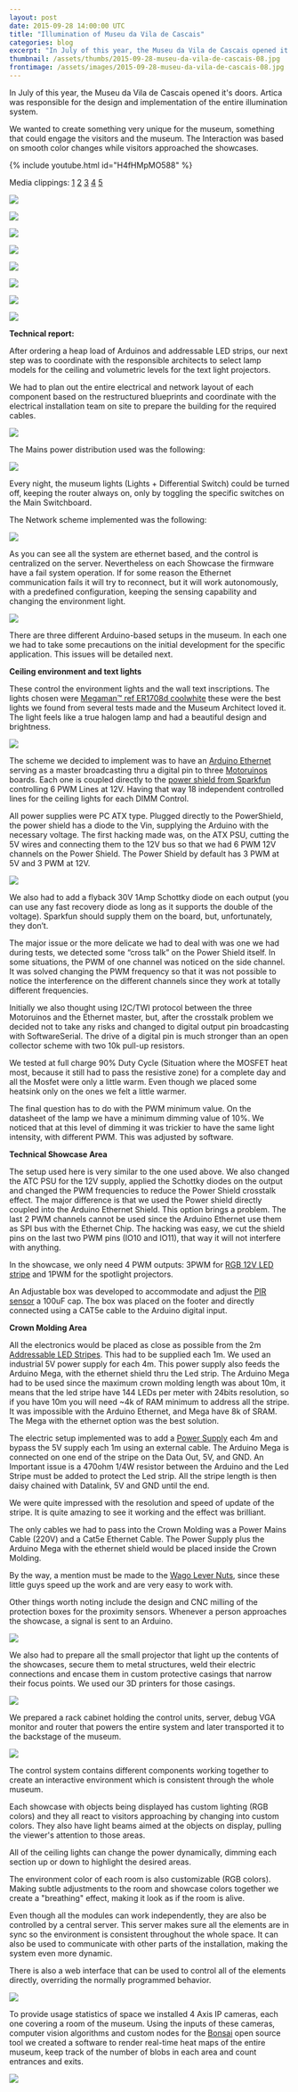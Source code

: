 ```yaml
---
layout: post
date: 2015-09-28 14:00:00 UTC
title: "Illumination of Museu da Vila de Cascais"
categories: blog
excerpt: "In July of this year, the Museu da Vila de Cascais opened it's doors. Artica was responsible for the design and implementation of the entire illumination system."
thumbnail: /assets/thumbs/2015-09-28-museu-da-vila-de-cascais-08.jpg
frontimage: /assets/images/2015-09-28-museu-da-vila-de-cascais-08.jpg
---
```


In July of this year, the Museu da Vila de Cascais opened it's doors. Artica was responsible for the design and implementation of the entire illumination system.

We wanted to create something very unique for the museum, something that could engage the visitors and the museum. The Interaction was based on smooth color changes while visitors approached the showcases.

{% include youtube.html id="H4fHMpMO588" %}

Media clippings: [1][1] [2][2] [3][3] [4][4] [5][5]

![](/assets/images/2015-09-28-museu-da-vila-de-cascais-01.jpg)

![](/assets/images/2015-09-28-museu-da-vila-de-cascais-02.jpg)

![](/assets/images/2015-09-28-museu-da-vila-de-cascais-03.jpg)

![](/assets/images/2015-09-28-museu-da-vila-de-cascais-04.jpg)

![](/assets/images/2015-09-28-museu-da-vila-de-cascais-05.jpg)

![](/assets/images/2015-09-28-museu-da-vila-de-cascais-06.jpg)

![](/assets/images/2015-09-28-museu-da-vila-de-cascais-07.jpg)

![](/assets/images/2015-09-28-museu-da-vila-de-cascais-08.jpg)

<b>Technical report:</b>

After ordering a heap load of Arduinos and addressable LED strips, our next step was to coordinate with the responsible architects to select lamp models for the ceiling and volumetric levels for the text light projectors.

We had to plan out the entire electrical and network layout of each component based on the restructured blueprints and coordinate with the electrical installation team on site to prepare the building for the required cables.

![](/assets/images/2015-09-28-museu-da-vila-de-cascais-19.jpg)

The Mains power distribution used was the following:

![](/assets/images/2015-09-28-museu-da-vila-de-cascais-15.png)
 
Every night, the museum lights (Lights + Differential Switch) could be turned off, keeping the router always on, only by toggling the specific switches on the Main Switchboard.

The Network scheme implemented was the following:

![](/assets/images/2015-09-28-museu-da-vila-de-cascais-16.png)

As you can see all the system are ethernet based, and the control is centralized on the server. Nevertheless on each Showcase the firmware have a fail system operation. If for some reason the Ethernet communication fails it will try to reconnect, but it will work autonomously, with a predefined configuration, keeping the sensing capability and changing the environment light.

![](/assets/images/2015-09-28-museu-da-vila-de-cascais-17.png)

There are three different Arduino-based setups in the museum. In each one we had to take some precautions on the initial development for the specific application. This issues will be detailed next.

**Ceiling environment and text lights**

These control the environment lights and the wall text inscriptions. The lights chosen were [Megaman™ ref ER1708d coolwhite][7] these were the best lights we found from several tests made and the Museum Architect loved it. The light feels like a true halogen lamp and had a beautiful design and brightness.

![](/assets/images/2015-09-28-museu-da-vila-de-cascais-18.png)

The scheme we decided to implement was to have an [Arduino Ethernet][8] serving as a master broadcasting thru a digital pin to three [Motoruinos][9] boards. Each one is coupled directly to the [power shield from Sparkfun][10] controlling 6 PWM Lines at 12V. Having that way 18 independent controlled lines for the ceiling lights for each DIMM Control.

All power supplies were PC ATX type. Plugged directly to the PowerShield, the power shield has a diode to the Vin, supplying the Arduino with the necessary voltage. The first hacking made was, on the ATX PSU, cutting the 5V wires and connecting them to the 12V bus so that we had 6 PWM 12V channels on the Power Shield. The Power Shield by default has 3 PWM at 5V and 3 PWM at 12V.

![](/assets/images/2015-09-28-museu-da-vila-de-cascais-09.jpg)

We also had to add a flyback 30V 1Amp Schottky diode on each output (you can use any fast recovery diode as long as it supports the double of the voltage). Sparkfun should supply them on the board, but, unfortunately, they don’t.

The major issue or the more delicate we had to deal with was one we had during tests, we detected some “cross talk” on the Power Shield itself. In some situations, the PWM of one channel was noticed on the side channel. It was solved changing the PWM frequency so that it was not possible to notice the interference on the different channels since they work at totally different frequencies.

Initially we also thought using I2C/TWI protocol between the three Motoruinos and the Ethernet master, but, after the crosstalk problem we decided not to take any risks and changed to digital output pin broadcasting with SoftwareSerial. The drive of a digital pin is much stronger than an open collector scheme with two 10k pull-up resistors.

We tested at full charge 90% Duty Cycle (Situation where the MOSFET heat most, because it still had to pass the resistive zone) for a complete day and all the Mosfet were only a little warm. Even though we placed some heatsink only on the ones we felt a little warmer. 

The final question has to do with the PWM minimum value. On the datasheet of the lamp we have a minimum dimming value of 10%. We noticed that at this level of dimming it was trickier to have the same light intensity, with different PWM. This was adjusted by software. 

**Technical Showcase Area**

The setup used here is very similar to the one used above. We also changed the ATC PSU for the 12V supply, applied the Schottky diodes on the output and changed the PWM frequencies to reduce the Power Shield crosstalk effect. The major difference is that we used the Power shield directly coupled into the Arduino Ethernet Shield. This option brings a problem. The last 2 PWM channels cannot be used since the Arduino Ethernet use them as SPI bus with the Ethernet Chip. The hacking was easy, we cut the shield pins on the last two PWM pins (IO10 and IO11), that way it will not interfere with anything.

In the showcase, we only need 4 PWM outputs: 3PWM for [RGB 12V LED stripe][11] and 1PWM for the spotlight projectors.

An Adjustable box was developed to accommodate and adjust the [PIR sensor][12] a 100uF cap. The box was placed on the footer and directly connected using a CAT5e cable to the Arduino digital input.

**Crown Molding Area**

All the electronics would be placed as close as possible from the 2m [Addressable LED Stripes][13]. This had to be supplied each 1m. We used an industrial 5V power supply for each 4m. This power supply also feeds the Arduino Mega, with the ethernet shield thru the Led strip. The Arduino Mega had to be used since the maximum crown molding length was about 10m, it means that the led stripe have 144 LEDs per meter with 24bits resolution, so if you have 10m you will need ~4k of RAM minimum to address all the stripe. It was impossible with the Arduino Ethernet, and Mega have 8k of SRAM. The Mega with the ethernet option was the best solution.

The electric setup implemented was to add a [Power Supply][15] each 4m and bypass the 5V supply each 1m using an external cable. The Arduino Mega is connected on one end of the stripe on the Data Out, 5V, and GND. An Important issue is a 470ohm 1/4W resistor between the Arduino and the Led Stripe must be added to protect the Led strip. All the stripe length is then daisy chained with Datalink, 5V and GND until the end.

We were quite impressed with the resolution and speed of update of the stripe. It is quite amazing to see it working and the effect was brilliant.

The only cables we had to pass into the Crown Molding was a Power Mains Cable (220V) and a Cat5e Ethernet Cable. The Power Supply plus the Arduino Mega with the ethernet shield would be placed inside the Crown Molding.

By the way, a mention must be made to the [Wago Lever Nuts][14], since these little guys speed up the work and are very easy to work with.

Other things worth noting include the design and CNC milling of the protection boxes for the proximity sensors. Whenever a person approaches the showcase, a signal is sent to an Arduino.

![](/assets/images/2015-09-28-museu-da-vila-de-cascais-14.jpg)

We also had to prepare all the small projector that light up the contents of the showcases, secure them to metal structures, weld their electric connections and encase them in custom protective casings that narrow their focus points. We used our 3D printers for those casings.

![](/assets/images/2015-09-28-museu-da-vila-de-cascais-13.jpg)

We prepared a rack cabinet holding the control units, server, debug VGA monitor and router that powers the entire system and later transported it to the backstage of the museum.

![](/assets/images/2015-09-28-museu-da-vila-de-cascais-12.jpg)

The control system contains different components working together to create an interactive environment which is consistent through the whole museum.

Each showcase with objects being displayed has custom lighting (RGB colors) and they all react to visitors approaching by changing into custom colors. They also have light beams aimed at the objects on display, pulling the viewer's attention to those areas.

All of the ceiling lights can change the power dynamically, dimming each section up or down to highlight the desired areas.

The environment color of each room is also customizable (RGB colors). Making subtle adjustments to the room and showcase colors together we create a "breathing" effect, making it look as if the room is alive.

Even though all the modules can work independently, they are also be controlled by a central server. This server makes sure all the elements are in sync so the environment is consistent throughout the whole space. It can also be used to communicate with other parts of the installation, making the system even more dynamic.

There is also a web interface that can be used to control all of the elements directly, overriding the normally programmed behavior.

![](/assets/images/2015-09-28-museu-da-vila-de-cascais-10.png)

To provide usage statistics of space we installed 4 Axis IP cameras, each one covering a room of the museum. Using the inputs of these cameras, computer vision algorithms and custom nodes for the [Bonsai][6] open source tool we created a software to render real-time heat maps of the entire museum, keep track of the number of blobs in each area and count entrances and exits.

![](/assets/images/2015-09-28-museu-da-vila-de-cascais-11.png)

[1]: http://www.cm-cascais.pt/video/inauguracao-do-museu-da-vila-pacos-do-concelho-julho-2015
[2]: http://sicnoticias.sapo.pt/cultura/2015-07-21-Abre-Museu-da-Vila-em-Cascais
[3]: http://www.cyberjornal.net/index.php?option=com_content&view=article&id=1709:museu-da-vila-abre-em-cascais&catid=78:historia-e-patrimonio&Itemid=30
[4]: https://pampatrimonioartesemuseus.wordpress.com/2015/07/21/abre-museu-da-vila-em-cascais
[5]: http://canelaehortela.com/cascais-ganha-museu-da-vila/
[6]: https://bitbucket.org/horizongir/bonsai
[7]: http://www.megaman.cc/products/led/led-reflector/ER1708d-50H36D/?voltage=12v
[8]: https://www.arduino.cc/en/Main/ArduinoBoardEthernet
[9]: http://www.guibot.pt/motoruino/
[10]: https://www.sparkfun.com/products/10618
[11]: http://www.mauser.pt/catalog/product_info.php?cPath=735_751_1371&products_id=69780
[12]: http://pt.farnell.com/panasonic-electric-works/amn31111/sensor-motion-5m-100-82-black/dp/1373710
[13]: http://www.inmotion.pt/en/adafruit/1188-adafruit-neopixel-digital-rgb-led-strip-144-led-1m-black.html
[14]: http://toolguyd.com/wago-lever-nuts/
[15]: http://www.mauser.pt/catalog/product_info.php?cPath=23_723&products_id=70902
